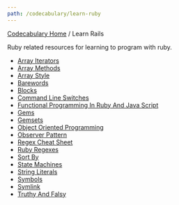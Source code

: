 ```yaml
---
path: /codecabulary/learn-ruby
---
```

<!-- ---title: Learn Ruby --->

[Codecabulary Home](/codecabulary) / Learn Rails

Ruby related resources for learning to program with ruby.

* [Array Iterators](/codecabulary/learn-ruby/array-iterators)
* [Array Methods](/codecabulary/learn-ruby/array-methods)
* [Array Style](/codecabulary/learn-ruby/array-style)
* [Barewords](/codecabulary/learn-ruby/barewords)
* [Blocks](/codecabulary/learn-ruby/blocks)
* [Command Line Switches](/codecabulary/learn-ruby/command-line-switches)
* [Functional Programming In Ruby And Java Script](/codecabulary/learn-ruby/functional-programming-in-ruby-and-javaScript)
* [Gems](/codecabulary/learn-ruby/gems)
* [Gemsets](/codecabulary/learn-ruby/gemsets)
* [Object Oriented Programming](/codecabulary/learn-ruby/object-oriented-programming)
* [Observer Pattern](/codecabulary/learn-ruby/observer-pattern)
* [Regex Cheat Sheet](/codecabulary/learn-ruby/regex-cheat-sheet)
* [Ruby Regexes](/codecabulary/learn-ruby/ruby-regexes)
* [Sort By](/codecabulary/learn-ruby/sort-by)
* [State Machines](/codecabulary/learn-ruby/state-machines)
* [String Literals](/codecabulary/learn-ruby/string-literals)
* [Symbols](/codecabulary/learn-ruby/symbols)
* [Symlink](/codecabulary/learn-ruby/symlink)
* [Truthy And Falsy](/codecabulary/learn-ruby/truthy-and-falsy)